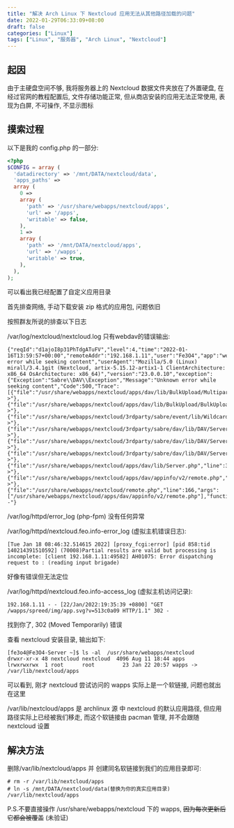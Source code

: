```yaml
---
title: "解决 Arch Linux 下 Nextcloud 应用无法从其他路径加载的问题"
date: 2022-01-29T06:33:09+08:00
draft: false
categories: ["Linux"]
tags: ["Linux", "服务器", "Arch Linux", "Nextcloud"]
---
```


## 起因
由于主硬盘空间不够, 我将服务器上的 Nextcloud 数据文件夹放在了外置硬盘, 在经过官网的教程配置后, 文件存储功能正常, 但从商店安装的应用无法正常使用, 表现为白屏, 不可操作, 不显示图标


## 摸索过程
以下是我的 config.php 的一部分:
```php
<?php
$CONFIG = array (
  'datadirectory' => '/mnt/DATA/nextcloud/data',
  'apps_paths' =>
  array (
    0 =>
    array (
      'path' => '/usr/share/webapps/nextcloud/apps',
      'url' => '/apps',
      'writable' => false,
    ),
    1 =>
    array (
      'path' => '/mnt/DATA/nextcloud/apps',
      'url' => '/wapps',
      'writable' => true,
    ),
  ),
);
```

可以看出我已经配置了自定义应用目录

首先排查网络, 手动下载安装 zip 格式的应用包, 问题依旧

按照群友所说的排查以下日志

/var/log/nextcloud/nextcloud.log 只有webdav的错误输出:
```
{"reqId":"d1ajoI8p31PhTdgATuFV","level":4,"time":"2022-01-16T13:59:57+00:00","remoteAddr":"192.168.1.11","user":"Fe3O4","app":"webdav","method":"POST","url":"/remote.php/dav/bulk","message":"Unknown error while seeking content","userAgent":"Mozilla/5.0 (Linux) mirall/3.4.1git (Nextcloud, artix-5.15.12-artix1-1 ClientArchitecture: x86_64 OsArchitecture: x86_64)","version":"23.0.0.10","exception":{"Exception":"Sabre\\DAV\\Exception","Message":"Unknown error while seeking content","Code":500,"Trace":[{"file":"/usr/share/webapps/nextcloud/apps/dav/lib/BulkUpload/MultipartRequestParser.php","line":129,"function":"isAt","class":"OCA\\DAV\\BulkUpload\\MultipartRequestParser","type":"->"},{"file":"/usr/share/webapps/nextcloud/apps/dav/lib/BulkUpload/BulkUploadPlugin.php","line":69,"function":"isAtLastBoundary","class":"OCA\\DAV\\BulkUpload\\MultipartRequestParser","type":"->"},{"file":"/usr/share/webapps/nextcloud/3rdparty/sabre/event/lib/WildcardEmitterTrait.php","line":89,"function":"httpPost","class":"OCA\\DAV\\BulkUpload\\BulkUploadPlugin","type":"->"},{"file":"/usr/share/webapps/nextcloud/3rdparty/sabre/dav/lib/DAV/Server.php","line":472,"function":"emit","class":"Sabre\\DAV\\Server","type":"->"},{"file":"/usr/share/webapps/nextcloud/3rdparty/sabre/dav/lib/DAV/Server.php","line":253,"function":"invokeMethod","class":"Sabre\\DAV\\Server","type":"->"},{"file":"/usr/share/webapps/nextcloud/3rdparty/sabre/dav/lib/DAV/Server.php","line":321,"function":"start","class":"Sabre\\DAV\\Server","type":"->"},{"file":"/usr/share/webapps/nextcloud/apps/dav/lib/Server.php","line":339,"function":"exec","class":"Sabre\\DAV\\Server","type":"->"},{"file":"/usr/share/webapps/nextcloud/apps/dav/appinfo/v2/remote.php","line":35,"function":"exec","class":"OCA\\DAV\\Server","type":"->"},{"file":"/usr/share/webapps/nextcloud/remote.php","line":166,"args":["/usr/share/webapps/nextcloud/apps/dav/appinfo/v2/remote.php"],"function":"require_once"}],"File":"/usr/share/webapps/nextcloud/apps/dav/lib/BulkUpload/MultipartRequestParser.php","Line":111,"CustomMessage":"--"}
```

/var/log/httpd/error_log (php-fpm) 没有任何异常

/var/log/httpd/nextcloud.feo.info-error_log (虚拟主机错误日志):
```log
[Tue Jan 18 08:46:32.514615 2022] [proxy_fcgi:error] [pid 858:tid 140214391510592] (70008)Partial results are valid but processing is incomplete: [client 192.168.1.11:49582] AH01075: Error dispatching request to : (reading input brigade)
```
好像有错误但无法定位

/var/log/httpd/nextcloud.feo.info-access_log (虚拟主机访问记录):
```log
192.168.1.11 - - [22/Jan/2022:19:35:39 +0800] "GET /wapps/spreed/img/app.svg?v=513c0a09 HTTP/1.1" 302 -
```
找到你了, 302 (Moved Temporarily) 错误

查看 nextcloud 安装目录, 输出如下:
```shell
[fe3o4@Fe3O4-Server ~]$ ls -al  /usr/share/webapps/nextcloud
drwxr-xr-x 48 nextcloud nextcloud  4096 Aug 11 18:44 apps
lrwxrwxrwx  1 root      root         23 Jan 22 20:57 wapps -> /var/lib/nextcloud/apps
```
可以看到, 刚才 nextcloud 尝试访问的 wapps 实际上是一个软链接, 问题也就出在这里

/var/lib/nextcloud/apps 是 archlinux 源 中 nextcloud 的默认应用路径, 但应用路径实际上已经被我们移走, 而这个软链接由 pacman 管理, 并不会跟随 nextcloud 设置


## 解决方法
删除/var/lib/nextcloud/apps 并 创建同名软链接到我们的应用目录即可:
```shell
# rm -r /var/lib/nextcloud/apps
# ln -s /mnt/DATA/nextcloud/data(替换为你的真实应用目录) /var/lib/nextcloud/apps
```
P.S.不要直接操作 /usr/share/webapps/nextcloud 下的 wapps, ~~因为每次更新后它都会被覆盖~~ (未验证)
